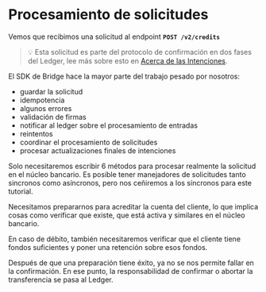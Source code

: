 # Procesamiento de solicitudes

Vemos que recibimos una solicitud al endpoint **`POST /v2/credits`**

> 💡 Esta solicitud es parte del protocolo de confirmación en dos fases del Ledger, lee más sobre esto en [Acerca de las Intenciones](../../../referencias/referencia-api/intentos-de-pago-intents.md).

El SDK de Bridge hace la mayor parte del trabajo pesado por nosotros:

* guardar la solicitud
* idempotencia
* algunos errores
* validación de firmas
* notificar al ledger sobre el procesamiento de entradas
* reintentos
* coordinar el procesamiento de solicitudes
* procesar actualizaciones finales de intenciones

Solo necesitaremos escribir 6 métodos para procesar realmente la solicitud en el núcleo bancario. Es posible tener manejadores de solicitudes tanto sincronos como asíncronos, pero nos ceñiremos a los síncronos para este tutorial.

Necesitamos prepararnos para acreditar la cuenta del cliente, lo que implica cosas como verificar que existe, que está activa y similares en el núcleo bancario.

En caso de débito, también necesitaremos verificar que el cliente tiene fondos suficientes y poner una retención sobre esos fondos.

Después de que una preparación tiene éxito, ya no se nos permite fallar en la confirmación. En ese punto, la responsabilidad de confirmar o abortar la transferencia se pasa al Ledger.

